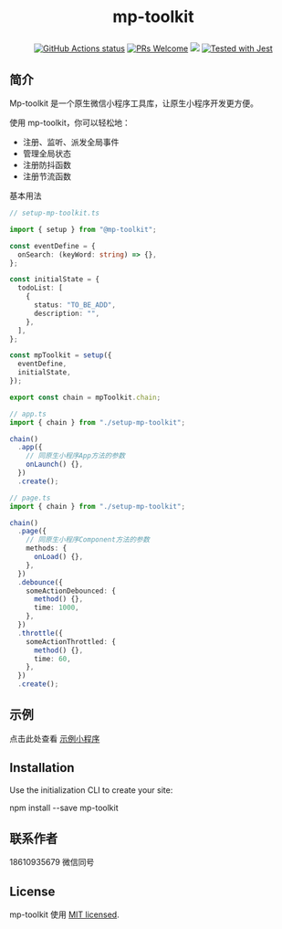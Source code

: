 <h1 align="center">
  <p align="center">mp-toolkit</p>
</h1>

<p align="center">
  <a href="https://github.com/facebook/docusaurus/actions/workflows/tests.yml"><img src="https://github.com/facebook/docusaurus/actions/workflows/tests.yml/badge.svg" alt="GitHub Actions status"></a>
  <a href="CONTRIBUTING.md#pull-requests"><img src="https://img.shields.io/badge/PRs-welcome-brightgreen.svg" alt="PRs Welcome"></a>
  <a href="#license"><img src="https://img.shields.io/github/license/sourcerer-io/hall-of-fame.svg?colorB=ff0000"></a>
  <a href="https://github.com/facebook/jest"><img src="https://img.shields.io/badge/tested_with-jest-99424f.svg" alt="Tested with Jest"></a>
</p>

## 简介

Mp-toolkit 是一个原生微信小程序工具库，让原生小程序开发更方便。

使用 mp-toolkit，你可以轻松地：

- 注册、监听、派发全局事件
- 管理全局状态
- 注册防抖函数
- 注册节流函数

基本用法

```typescript
// setup-mp-toolkit.ts

import { setup } from "@mp-toolkit";

const eventDefine = {
  onSearch: (keyWord: string) => {},
};

const initialState = {
  todoList: [
    {
      status: "TO_BE_ADD",
      description: "",
    },
  ],
};

const mpToolkit = setup({
  eventDefine,
  initialState,
});

export const chain = mpToolkit.chain;
```

```typescript
// app.ts
import { chain } from "./setup-mp-toolkit";

chain()
  .app({
    // 同原生小程序App方法的参数
    onLaunch() {},
  })
  .create();
```

```typescript
// page.ts
import { chain } from "./setup-mp-toolkit";

chain()
  .page({
    // 同原生小程序Component方法的参数
    methods: {
      onLoad() {},
    },
  })
  .debounce({
    someActionDebounced: {
      method() {},
      time: 1000,
    },
  })
  .throttle({
    someActionThrottled: {
      method() {},
      time: 60,
    },
  })
  .create();
```

## 示例
点击此处查看
[示例小程序](https://developers.weixin.qq.com/s/sB77b7mc7aAz)

## Installation

Use the initialization CLI to create your site:

npm install --save mp-toolkit


## 联系作者

18610935679 微信同号

## License

mp-toolkit 使用 [MIT licensed](./LICENSE).


